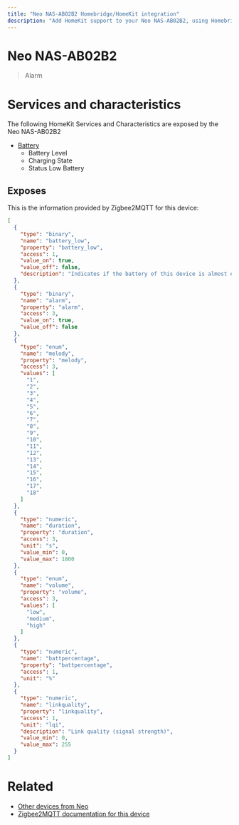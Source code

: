 ```yaml
---
title: "Neo NAS-AB02B2 Homebridge/HomeKit integration"
description: "Add HomeKit support to your Neo NAS-AB02B2, using Homebridge, Zigbee2MQTT and homebridge-z2m."
---
```

<!---
This file has been GENERATED using src/docgen/docgen.ts
DO NOT EDIT THIS FILE MANUALLY!
-->
# Neo NAS-AB02B2
> Alarm


# Services and characteristics
The following HomeKit Services and Characteristics are exposed by
the Neo NAS-AB02B2

* [Battery](../../battery.md)
  * Battery Level
  * Charging State
  * Status Low Battery



## Exposes

This is the information provided by Zigbee2MQTT for this device:

```json
[
  {
    "type": "binary",
    "name": "battery_low",
    "property": "battery_low",
    "access": 1,
    "value_on": true,
    "value_off": false,
    "description": "Indicates if the battery of this device is almost empty"
  },
  {
    "type": "binary",
    "name": "alarm",
    "property": "alarm",
    "access": 3,
    "value_on": true,
    "value_off": false
  },
  {
    "type": "enum",
    "name": "melody",
    "property": "melody",
    "access": 3,
    "values": [
      "1",
      "2",
      "3",
      "4",
      "5",
      "6",
      "7",
      "8",
      "9",
      "10",
      "11",
      "12",
      "13",
      "14",
      "15",
      "16",
      "17",
      "18"
    ]
  },
  {
    "type": "numeric",
    "name": "duration",
    "property": "duration",
    "access": 3,
    "unit": "s",
    "value_min": 0,
    "value_max": 1800
  },
  {
    "type": "enum",
    "name": "volume",
    "property": "volume",
    "access": 3,
    "values": [
      "low",
      "medium",
      "high"
    ]
  },
  {
    "type": "numeric",
    "name": "battpercentage",
    "property": "battpercentage",
    "access": 1,
    "unit": "%"
  },
  {
    "type": "numeric",
    "name": "linkquality",
    "property": "linkquality",
    "access": 1,
    "unit": "lqi",
    "description": "Link quality (signal strength)",
    "value_min": 0,
    "value_max": 255
  }
]
```

# Related
* [Other devices from Neo](../index.md#neo)
* [Zigbee2MQTT documentation for this device](https://www.zigbee2mqtt.io/devices/NAS-AB02B2.html)